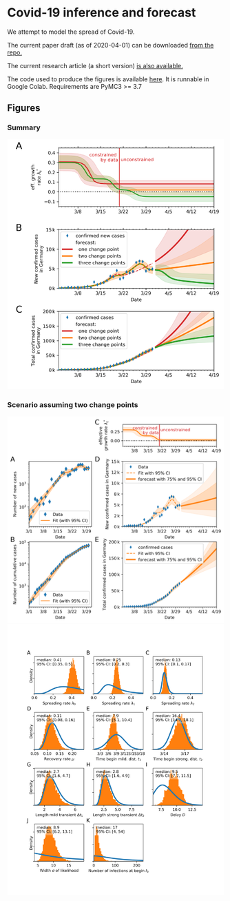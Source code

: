 # Covid-19 inference and forecast

We attempt to model the spread of Covid-19. 


The current paper draft (as of 2020-04-01) can be downloaded [from the repo.](https://github.com/Priesemann-Group/covid19_inference_forecast/raw/master/paper_draft_2020-04-01.pdf)

The current research article (a short version) [is also available.](https://github.com/Priesemann-Group/covid19_inference_forecast/raw/master/paper_overview_2020-04-01.pdf)

The code used to produce the figures is available [here](https://github.com/Priesemann-Group/covid19_inference_forecast/blob/master/Corona_germany_current_forecast_with3scenarios.ipynb).
It is runnable in Google Colab. Requirements are PyMC3 >= 3.7

## Figures

### Summary

<img src="figures/summary_forecast.png" width="600">

### Scenario assuming two change points

<img src="figures/Fig_3.png" width="600">
<img src="figures/Fig_4.png" width="650">


